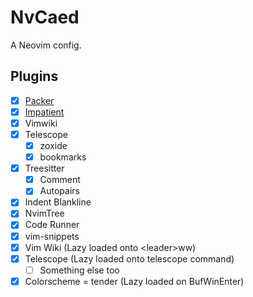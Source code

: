 # NvCaed

A Neovim config.

## Plugins

- [x] [Packer](https://github.com/wbthomason/packer.nvim)
- [x] [Impatient](https://github.com/lewis6991/impatient.nvim)
- [x] Vimwiki
- [x] Telescope
  - [x] zoxide
  - [x] bookmarks
- [x] Treesitter
  - [x] Comment
  - [x] Autopairs
- [x] Indent Blankline
- [x] NvimTree
- [x] Code Runner
- [x] vim-snippets
- [x] Vim Wiki (Lazy loaded onto \<leader\>ww)
- [x] Telescope (Lazy loaded onto telescope command)
  - [ ] Something else too
- [x] Colorscheme = tender (Lazy loaded on BufWinEnter)
